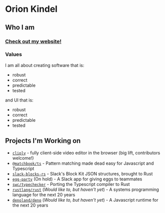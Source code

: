 # Orion Kindel

## Who I am
### [Check out my website!](https://www.orionkindel.com)

### Values
I am all about creating software that is:
 - robust
 - correct
 - predictable
 - tested

and UI that is:
 - robust
 - correct
 - predictable
 - tested
<!--
### Experience
Definitions:
- "Confidence"
    - _Because none of these factors are truly binary, I threw a 1-10 score of roughly how comfortable I would be in an environment with this tool, and how confident I am I would be able to train others less experienced, or learn from others more experienced._
- "Familiar with"
    - _I have researched this tool enough to have a high-level understanding of its semantics and best practices._
- "Have Used"
    - _I have used this tool to solve a problem of some difficulty, and have a somewhat lower-level understanding of it. This usually also means I can effectively communicate the pros and cons of the tool with other engineers & stakeholders._
- "Could learn from another Engineer"
    - _I do not have a 100% understanding of this tool, and in a position with other engineers (of any experience), I would have something to learn from them._
- "Could teach another Engineer"
    - _I would be effective in a mentor role with this tool with less experienced engineers, where they would be able to get up to speed and effective with the tool quickly._
- "Could lead a team of Engineers unfamiliar with tool"
    - _I would be effective in a lead developer role with this tool: working with team members to establish patterns and guidelines, spearheading a greenfield project with this tool, and effectively training new engineers._

|Tool|Confidence (1-10)|Familiar with|Have Used|Could learn from another Engineer|Could teach another Engineer|Could lead a team of Engineers unfamiliar with tool|
|-|-|-|-|-|-|-|
|Rust               | 9 |:heavy_check_mark:|:heavy_check_mark:|:heavy_check_mark:|:heavy_check_mark:|:heavy_check_mark:|
|Git                | 9 |:heavy_check_mark:|:heavy_check_mark:|:heavy_check_mark:|:heavy_check_mark:|:heavy_check_mark:|
|C#                 | 9 |:heavy_check_mark:|:heavy_check_mark:|:heavy_check_mark:|:heavy_check_mark:|:heavy_check_mark:|
|TypeScript         | 9 |:heavy_check_mark:|:heavy_check_mark:|:heavy_check_mark:|:heavy_check_mark:|:heavy_check_mark:|
|JavaScript         | 9 |:heavy_check_mark:|:heavy_check_mark:|:heavy_check_mark:|:heavy_check_mark:|:heavy_check_mark:|
|Scrum              | 8 |:heavy_check_mark:|:heavy_check_mark:|:heavy_check_mark:|:heavy_check_mark:|:heavy_check_mark:|
|TypeScript (FP)    | 8 |:heavy_check_mark:|:heavy_check_mark:|:heavy_check_mark:|:heavy_check_mark:|:heavy_check_mark:|
|JavaScript (FP)    | 8 |:heavy_check_mark:|:heavy_check_mark:|:heavy_check_mark:|:heavy_check_mark:|:heavy_check_mark:|
|SQL                | 8 |:heavy_check_mark:|:heavy_check_mark:|:heavy_check_mark:|:heavy_check_mark:|:heavy_check_mark:|
|MS Azure           | 7 |:heavy_check_mark:|:heavy_check_mark:|:heavy_check_mark:|:heavy_check_mark:|:heavy_check_mark:|
|AWS                | 7 |:heavy_check_mark:|:heavy_check_mark:|:heavy_check_mark:|:heavy_check_mark:|                  |
|Haskell            | 7 |:heavy_check_mark:|:heavy_check_mark:|:heavy_check_mark:|:heavy_check_mark:|                  |
|PureScript         | 7 |:heavy_check_mark:|:heavy_check_mark:|:heavy_check_mark:|:heavy_check_mark:|                  |
|ReScript / ReasonML| 7 |:heavy_check_mark:|:heavy_check_mark:|:heavy_check_mark:|:heavy_check_mark:|                  |
|Python             | 6 |:heavy_check_mark:|:heavy_check_mark:|:heavy_check_mark:|:heavy_check_mark:|                  |
|NoSQL              | 6 |:heavy_check_mark:|:heavy_check_mark:|:heavy_check_mark:|:heavy_check_mark:|                  |
|Java               | 6 |:heavy_check_mark:|                  |:heavy_check_mark:|:heavy_check_mark:|                  |
|OCaml              | 6 |:heavy_check_mark:|                  |:heavy_check_mark:|:heavy_check_mark:|                  |
|Elm                | 6 |:heavy_check_mark:|:heavy_check_mark:|:heavy_check_mark:|:heavy_check_mark:|                  |
|F#                 | 5 |:heavy_check_mark:|                  |:heavy_check_mark:|:heavy_check_mark:|                  |
|Ruby               | 5 |:heavy_check_mark:|                  |:heavy_check_mark:|:heavy_check_mark:|                  |
|Scala              | 4 |:heavy_check_mark:|                  |:heavy_check_mark:|                  |                  |
-->

## Projects I'm Working on
 - [`cliply`] - fully client-side video editor in the browser (big lift, contributors welcome!)
 - [`@matchbook/ts`] - Pattern matching made dead easy for Javascript and Typescript
 - [`slack-blocks-rs`] - Slack's Block Kit JSON structures, brought to Rust
 - [`egg-party`] (On hold) - A Slack app for giving eggs to teammates
 - [`swc/typechecker`] - Porting the Typescript compiler to Rust
 - [`rustlang/rust`] (_Would like to, but haven't yet_) - A systems programming language for the next 20 years
 - [`denoland/deno`] (_Would like to, but haven't yet_) - A Javascript runtime for the next 20 years

[`cliply`]: https://github.com/cakekindel/cliply
[`rustlang/rust`]: https://github.com/rustlang/rust
[`denoland/deno`]: https://github.com/denoland/deno
[`swc/typechecker`]: https://github.com/divy-beta/swc-typechecker
[`vermilion`]: https://github.com/vermilion-ui
[`@matchbook/ts`]: https://github.com/matchbook-ts/matchbook-ts
[`egg-party`]: https://github.com/cakekindel/egg-party
[`slack-blocks-rs`]: https://github.com/cakekindel/egg-party

